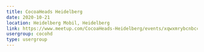 ```yaml
---
title: CocoaHeads Heidelberg
date: 2020-10-21
location: Heidelberg Mobil, Heidelberg
link: https://www.meetup.com/CocoaHeads-Heidelberg/events/xqwxmrybcnbcc/
usergroup: cocohd
type: usergroup
---
```

